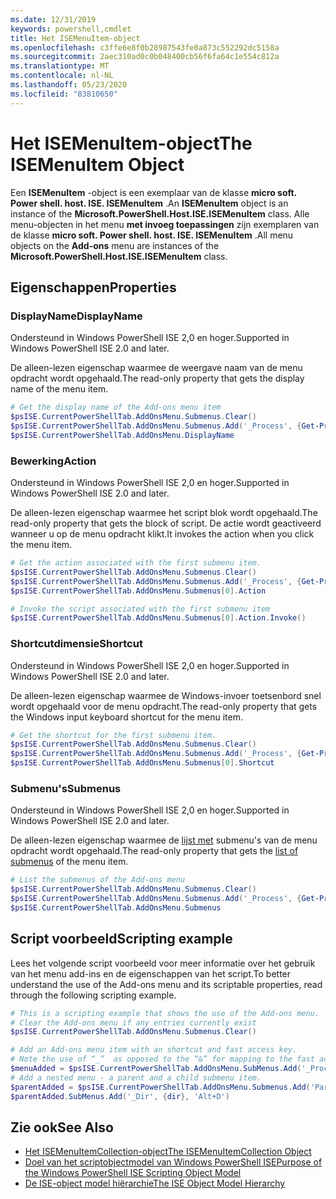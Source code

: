 ```yaml
---
ms.date: 12/31/2019
keywords: powershell,cmdlet
title: Het ISEMenuItem-object
ms.openlocfilehash: c3ffe6e8f0b28987543fe0a873c552292dc5158a
ms.sourcegitcommit: 2aec310ad0c0b048400cb56f6fa64c1e554c812a
ms.translationtype: MT
ms.contentlocale: nl-NL
ms.lasthandoff: 05/23/2020
ms.locfileid: "83810650"
---
```

# <a name="the-isemenuitem-object"></a><span data-ttu-id="bff70-103">Het ISEMenuItem-object</span><span class="sxs-lookup"><span data-stu-id="bff70-103">The ISEMenuItem Object</span></span>

<span data-ttu-id="bff70-104">Een **ISEMenuItem** -object is een exemplaar van de klasse **micro soft. Power shell. host. ISE. ISEMenuItem** .</span><span class="sxs-lookup"><span data-stu-id="bff70-104">An **ISEMenuItem** object is an instance of the **Microsoft.PowerShell.Host.ISE.ISEMenuItem** class.</span></span>
<span data-ttu-id="bff70-105">Alle menu-objecten in het menu **met invoeg toepassingen** zijn exemplaren van de klasse **micro soft. Power shell. host. ISE. ISEMenuItem** .</span><span class="sxs-lookup"><span data-stu-id="bff70-105">All menu objects on the **Add-ons** menu are instances of the **Microsoft.PowerShell.Host.ISE.ISEMenuItem** class.</span></span>

## <a name="properties"></a><span data-ttu-id="bff70-106">Eigenschappen</span><span class="sxs-lookup"><span data-stu-id="bff70-106">Properties</span></span>

### <a name="displayname"></a><span data-ttu-id="bff70-107">DisplayName</span><span class="sxs-lookup"><span data-stu-id="bff70-107">DisplayName</span></span>

<span data-ttu-id="bff70-108">Ondersteund in Windows PowerShell ISE 2,0 en hoger.</span><span class="sxs-lookup"><span data-stu-id="bff70-108">Supported in Windows PowerShell ISE 2.0 and later.</span></span>

<span data-ttu-id="bff70-109">De alleen-lezen eigenschap waarmee de weergave naam van de menu opdracht wordt opgehaald.</span><span class="sxs-lookup"><span data-stu-id="bff70-109">The read-only property that gets the display name of the menu item.</span></span>

```powershell
# Get the display name of the Add-ons menu item
$psISE.CurrentPowerShellTab.AddOnsMenu.Submenus.Clear()
$psISE.CurrentPowerShellTab.AddOnsMenu.Submenus.Add('_Process', {Get-Process}, 'Alt+P')
$psISE.CurrentPowerShellTab.AddOnsMenu.DisplayName
```

### <a name="action"></a><span data-ttu-id="bff70-110">Bewerking</span><span class="sxs-lookup"><span data-stu-id="bff70-110">Action</span></span>

<span data-ttu-id="bff70-111">Ondersteund in Windows PowerShell ISE 2,0 en hoger.</span><span class="sxs-lookup"><span data-stu-id="bff70-111">Supported in Windows PowerShell ISE 2.0 and later.</span></span>

<span data-ttu-id="bff70-112">De alleen-lezen eigenschap waarmee het script blok wordt opgehaald.</span><span class="sxs-lookup"><span data-stu-id="bff70-112">The read-only property that gets the block of script.</span></span> <span data-ttu-id="bff70-113">De actie wordt geactiveerd wanneer u op de menu opdracht klikt.</span><span class="sxs-lookup"><span data-stu-id="bff70-113">It invokes the action when you click the menu item.</span></span>

```powershell
# Get the action associated with the first submenu item.
$psISE.CurrentPowerShellTab.AddOnsMenu.Submenus.Clear()
$psISE.CurrentPowerShellTab.AddOnsMenu.Submenus.Add('_Process', {Get-Process}, 'Alt+P')
$psISE.CurrentPowerShellTab.AddOnsMenu.Submenus[0].Action

# Invoke the script associated with the first submenu item
$psISE.CurrentPowerShellTab.AddOnsMenu.Submenus[0].Action.Invoke()
```

### <a name="shortcut"></a><span data-ttu-id="bff70-114">Shortcutdimensie</span><span class="sxs-lookup"><span data-stu-id="bff70-114">Shortcut</span></span>

<span data-ttu-id="bff70-115">Ondersteund in Windows PowerShell ISE 2,0 en hoger.</span><span class="sxs-lookup"><span data-stu-id="bff70-115">Supported in Windows PowerShell ISE 2.0 and later.</span></span>

<span data-ttu-id="bff70-116">De alleen-lezen eigenschap waarmee de Windows-invoer toetsenbord snel wordt opgehaald voor de menu opdracht.</span><span class="sxs-lookup"><span data-stu-id="bff70-116">The read-only property that gets the Windows input keyboard shortcut for the menu item.</span></span>

```powershell
# Get the shortcut for the first submenu item.
$psISE.CurrentPowerShellTab.AddOnsMenu.Submenus.Clear()
$psISE.CurrentPowerShellTab.AddOnsMenu.Submenus.Add('_Process', {Get-Process}, 'Alt+P')
$psISE.CurrentPowerShellTab.AddOnsMenu.Submenus[0].Shortcut
```

### <a name="submenus"></a><span data-ttu-id="bff70-117">Submenu's</span><span class="sxs-lookup"><span data-stu-id="bff70-117">Submenus</span></span>

<span data-ttu-id="bff70-118">Ondersteund in Windows PowerShell ISE 2,0 en hoger.</span><span class="sxs-lookup"><span data-stu-id="bff70-118">Supported in Windows PowerShell ISE 2.0 and later.</span></span>

<span data-ttu-id="bff70-119">De alleen-lezen eigenschap waarmee de [lijst met](The-ISEMenuItemCollection-Object.md) submenu's van de menu opdracht wordt opgehaald.</span><span class="sxs-lookup"><span data-stu-id="bff70-119">The read-only property that gets the [list of submenus](The-ISEMenuItemCollection-Object.md) of the menu item.</span></span>

```powershell
# List the submenus of the Add-ons menu
$psISE.CurrentPowerShellTab.AddOnsMenu.Submenus.Clear()
$psISE.CurrentPowerShellTab.AddOnsMenu.Submenus.Add('_Process', {Get-Process}, 'Alt+P')
$psISE.CurrentPowerShellTab.AddOnsMenu.Submenus
```

## <a name="scripting-example"></a><span data-ttu-id="bff70-120">Script voorbeeld</span><span class="sxs-lookup"><span data-stu-id="bff70-120">Scripting example</span></span>

<span data-ttu-id="bff70-121">Lees het volgende script voorbeeld voor meer informatie over het gebruik van het menu add-ins en de eigenschappen van het script.</span><span class="sxs-lookup"><span data-stu-id="bff70-121">To better understand the use of the Add-ons menu and its scriptable properties, read through the following scripting example.</span></span>

```powershell
# This is a scripting example that shows the use of the Add-ons menu.
# Clear the Add-ons menu if any entries currently exist
$psISE.CurrentPowerShellTab.AddOnsMenu.Submenus.Clear()

# Add an Add-ons menu item with an shortcut and fast access key.
# Note the use of “_”  as opposed to the “&” for mapping to the fast access key letter for the menu item.
$menuAdded = $psISE.CurrentPowerShellTab.AddOnsMenu.SubMenus.Add('_Process', {Get-Process}, 'Alt+P')
# Add a nested menu - a parent and a child submenu item.
$parentAdded = $psISE.CurrentPowerShellTab.AddOnsMenu.Submenus.Add('Parent', $null, $null)
$parentAdded.SubMenus.Add('_Dir', {dir}, 'Alt+D')
```

## <a name="see-also"></a><span data-ttu-id="bff70-122">Zie ook</span><span class="sxs-lookup"><span data-stu-id="bff70-122">See Also</span></span>

- [<span data-ttu-id="bff70-123">Het ISEMenuItemCollection-object</span><span class="sxs-lookup"><span data-stu-id="bff70-123">The ISEMenuItemCollection Object</span></span>](The-ISEMenuItemCollection-Object.md)
- [<span data-ttu-id="bff70-124">Doel van het scriptobjectmodel van Windows PowerShell ISE</span><span class="sxs-lookup"><span data-stu-id="bff70-124">Purpose of the Windows PowerShell ISE Scripting Object Model</span></span>](Purpose-of-the-Windows-PowerShell-ISE-Scripting-Object-Model.md)
- [<span data-ttu-id="bff70-125">De ISE-object model hiërarchie</span><span class="sxs-lookup"><span data-stu-id="bff70-125">The ISE Object Model Hierarchy</span></span>](The-ISE-Object-Model-Hierarchy.md)

